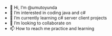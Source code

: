 - 👋 Hi, I’m @umutoyunda
- 👀 I’m interested in coding java and c#
- 🌱 I’m currently learning c# server client projects
- 💞️ I’m looking to collaborate on 
- 📫 How to reach me practice and learning

<!---
umutoyunda/umutoyunda is a ✨ special ✨ repository because its `README.md` (this file) appears on your GitHub profile.
You can click the Preview link to take a look at your changes.
--->
